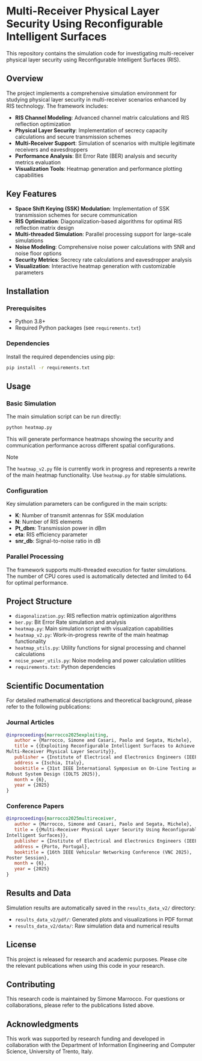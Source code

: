 # Multi-Receiver Physical Layer Security Using Reconfigurable Intelligent Surfaces

This repository contains the simulation code for investigating multi-receiver physical layer security using Reconfigurable Intelligent Surfaces (RIS).

## Overview

The project implements a comprehensive simulation environment for studying physical layer security in multi-receiver scenarios enhanced by RIS technology. The framework includes:

- **RIS Channel Modeling**: Advanced channel matrix calculations and RIS reflection optimization
- **Physical Layer Security**: Implementation of secrecy capacity calculations and secure transmission schemes
- **Multi-Receiver Support**: Simulation of scenarios with multiple legitimate receivers and eavesdroppers
- **Performance Analysis**: Bit Error Rate (BER) analysis and security metrics evaluation
- **Visualization Tools**: Heatmap generation and performance plotting capabilities

## Key Features

- **Space Shift Keying (SSK) Modulation**: Implementation of SSK transmission schemes for secure communication
- **RIS Optimization**: Diagonalization-based algorithms for optimal RIS reflection matrix design
- **Multi-threaded Simulation**: Parallel processing support for large-scale simulations
- **Noise Modeling**: Comprehensive noise power calculations with SNR and noise floor options
- **Security Metrics**: Secrecy rate calculations and eavesdropper analysis
- **Visualization**: Interactive heatmap generation with customizable parameters

## Installation

### Prerequisites

- Python 3.8+
- Required Python packages (see `requirements.txt`)

### Dependencies

Install the required dependencies using pip:

```bash
pip install -r requirements.txt
```

## Usage

### Basic Simulation

The main simulation script can be run directly:

```bash
python heatmap.py
```

This will generate performance heatmaps showing the security and communication performance across different spatial configurations.

> [!NOTE]
> The `heatmap_v2.py` file is currently work in progress and represents a rewrite of the main heatmap functionality. Use `heatmap.py` for stable simulations.

### Configuration

Key simulation parameters can be configured in the main scripts:

- **K**: Number of transmit antennas for SSK modulation
- **N**: Number of RIS elements
- **Pt_dbm**: Transmission power in dBm
- **eta**: RIS efficiency parameter
- **snr_db**: Signal-to-noise ratio in dB

### Parallel Processing

The framework supports multi-threaded execution for faster simulations. The number of CPU cores used is automatically detected and limited to 64 for optimal performance.

## Project Structure

- `diagonalization.py`: RIS reflection matrix optimization algorithms
- `ber.py`: Bit Error Rate simulation and analysis
- `heatmap.py`: Main simulation script with visualization capabilities
- `heatmap_v2.py`: Work-in-progress rewrite of the main heatmap functionality
- `heatmap_utils.py`: Utility functions for signal processing and channel calculations
- `noise_power_utils.py`: Noise modeling and power calculation utilities
- `requirements.txt`: Python dependencies

## Scientific Documentation

For detailed mathematical descriptions and theoretical background, please refer to the following publications:

### Journal Articles

```bibtex
@inproceedings{marrocco2025exploiting,
   author = {Marrocco, Simone and Casari, Paolo and Segata, Michele},
   title = {{Exploiting Reconfigurable Intelligent Surfaces to Achieve
Multi-Receiver Physical Layer Security}},
   publisher = {Institute of Electrical and Electronics Engineers (IEEE)},
   address = {Ischia, Italy},
   booktitle = {31st IEEE International Symposium on On-Line Testing and
Robust System Design (IOLTS 2025)},
   month = {6},
   year = {2025}
}
```

### Conference Papers

```bibtex
@inproceedings{marrocco2025multireceiver,
   author = {Marrocco, Simone and Casari, Paolo and Segata, Michele},
   title = {{Multi-Receiver Physical Layer Security Using Reconfigurable
Intelligent Surfaces}},
   publisher = {Institute of Electrical and Electronics Engineers (IEEE)},
   address = {Porto, Portugal},
   booktitle = {16th IEEE Vehicular Networking Conference (VNC 2025),
Poster Session},
   month = {6},
   year = {2025}
}
```

## Results and Data

Simulation results are automatically saved in the `results_data_v2/` directory:

- `results_data_v2/pdf/`: Generated plots and visualizations in PDF format
- `results_data_v2/data/`: Raw simulation data and numerical results

## License

This project is released for research and academic purposes. Please cite the relevant publications when using this code in your research.

## Contributing

This research code is maintained by Simone Marrocco. For questions or collaborations, please refer to the publications listed above.

## Acknowledgments

This work was supported by research funding and developed in collaboration with the Department of Information Engineering and Computer Science, University of Trento, Italy.
